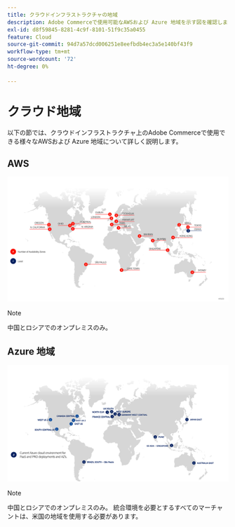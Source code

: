 ```yaml
---
title: クラウドインフラストラクチャの地域
description: Adobe Commerceで使用可能なAWSおよび Azure 地域を示す図を確認します。
exl-id: d8f59845-8281-4c9f-8101-51f9c35a0455
feature: Cloud
source-git-commit: 94d7a57dcd006251e8eefbdb4ec3a5e140bf43f9
workflow-type: tm+mt
source-wordcount: '72'
ht-degree: 0%

---
```


# クラウド地域

以下の節では、クラウドインフラストラクチャ上のAdobe Commerceで使用できる様々なAWSおよび Azure 地域について詳しく説明します。

## AWS

![AWS地域を示す図](../../../assets/playbooks/aws-regions.png)

>[!NOTE]
>
> 中国とロシアでのオンプレミスのみ。

## Azure 地域

![Azure 地域を示す図](../../../assets/playbooks/azure-regions.png)

>[!NOTE]
>
> 中国とロシアでのオンプレミスのみ。 統合環境を必要とするすべてのマーチャントは、米国の地域を使用する必要があります。
